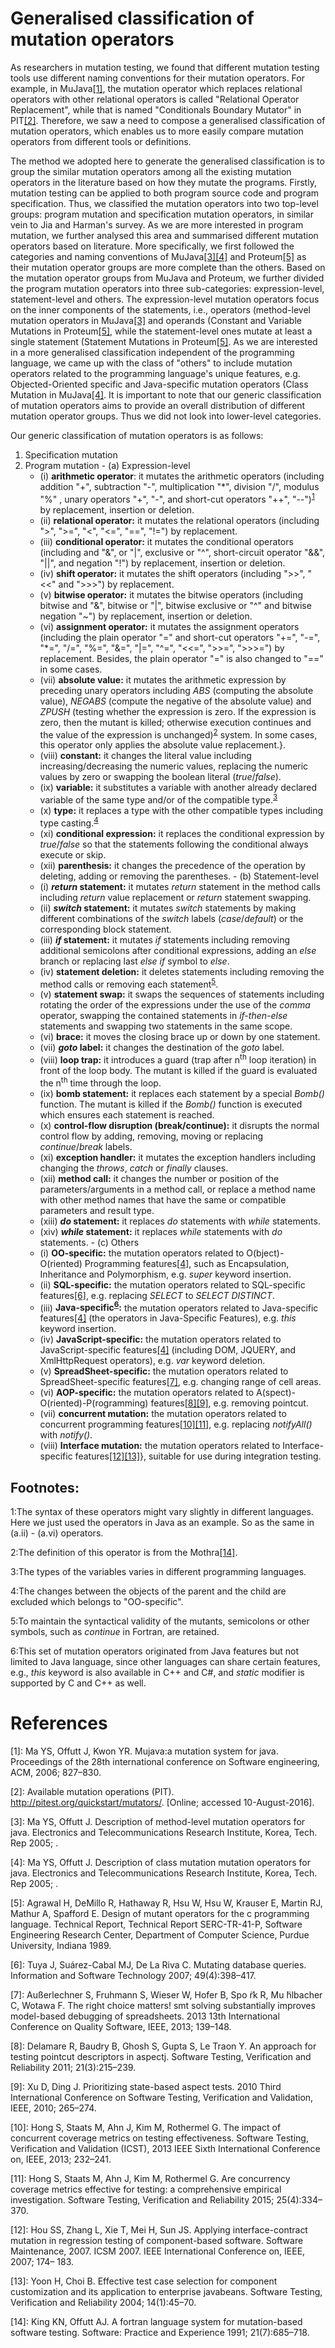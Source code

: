 # Generalised classification of mutation operators
As researchers in mutation testing, we found that different mutation testing tools use different naming conventions for their mutation operators. For example, in MuJava[[1]](#ref1), the mutation operator which replaces relational operators with other relational operators is called "Relational Operator Replacement", while that is named "Conditionals Boundary Mutator" in PIT[[2]](#ref1). Therefore, we saw a need to compose a generalised classification of mutation operators, which enables us to more easily compare mutation operators from different tools or definitions.

The method we adopted here to generate the generalised classification is to group the similar mutation operators among all the existing mutation operators in the literature based on how they mutate the programs. Firstly, mutation testing can be applied to both program source code and program specification. Thus, we classified the mutation operators into two top-level groups: program mutation and specification mutation operators, in similar vein to Jia and Harman's survey.
As we are more interested in program mutation, we further analysed this area and summarised different mutation operators based on literature. More specifically, we first followed the categories and naming conventions of MuJava[[3]](#ref3)[[4]](#ref4) and Proteum[[5]](#ref5) as their mutation operator groups are more complete than the others. Based on the mutation operator groups from MuJava and Proteum, we further divided the program mutation operators into three sub-categories: expression-level, statement-level and others. The expression-level mutation operators focus on the inner components of the statements, i.e., operators (method-level mutation operators in MuJava[[3]](#ref3) and operands (Constant and Variable Mutations in Proteum[[5]](#ref5), while the statement-level ones mutate at least a single statement (Statement Mutations in Proteum[[5]](#ref5). As we are interested in a more generalised classification independent of the programming language, we came up with the class of "others" to include mutation operators related to the programming language's unique features, e.g. Objected-Oriented specific and Java-specific mutation operators (Class Mutation in MuJava[[4]](#ref4). It is important to note that our generic classification of mutation operators aims to provide an overall distribution of different mutation operator groups. Thus we did not look into lower-level categories.

Our generic classification of mutation operators is as follows:

  1. Specification mutation
  2. Program mutation
    - (a) Expression-level
        - (i) **arithmetic operator**:
        it mutates the arithmetic operators (including addition "+", subtraction "-", multiplication "\*", division "/", modulus "%" , unary operators "+", "-", and short-cut operators "++", "--")<sup>[1](#myfootnote1)</sup> by replacement, insertion or deletion.
        - (ii) **relational operator:**
        it mutates the relational operators (including ">", ">=", "<", "<=", "==", "!=") by replacement.
        - (iii) **conditional operator:**
        it mutates the conditional operators (including and "&",  or "|", exclusive or "^", short-circuit operator "&&", "||", and negation "!") by replacement, insertion or deletion.
        - (iv) **shift operator:**
        it mutates the shift operators (including ">>", "<<" and ">>>") by replacement.
        - (v) **bitwise operator:**
        it mutates the bitwise operators (including bitwise and "&", bitwise or "|", bitwise exclusive or "^" and bitwise negation "~") by replacement, insertion or deletion.
        - (vi) **assignment operator:**
        it mutates the assignment operators (including the plain operator "=" and short-cut operators "+=", "-=", "\*=", "/=", "%=", "&=", "|=", "^=", "<<=", ">>=", ">>>=") by replacement. Besides, the plain operator "=" is also changed to "==" in some cases.
        - (vii) **absolute value:**
        it mutates the arithmetic expression by preceding unary operators including _ABS_ (computing the absolute value), _NEGABS_ (compute the negative of the absolute value) and _ZPUSH_ (testing whether the expression is zero. If the expression is zero, then the mutant is killed; otherwise execution continues and the value of the expression is unchanged)<sup>[2](#myfootnote2)</sup> system. In some cases, this operator only applies the absolute value replacement.}.
        - (viii) **constant:**
        it changes the literal value including increasing/decreasing the numeric values, replacing the numeric values by zero or swapping the boolean literal (_true_/_false_).
        - (ix) **variable:**
        it substitutes a variable with another already declared variable of the same type and/or of the compatible type.<sup>[3](#myfootnote3)</sup>
        - (x) **type:**
        it replaces a type with the other compatible types including type casting.<sup>[4](#myfootnote4)</sup>
        - (xi) **conditional expression:**
        it replaces the conditional expression by _true_/_false_ so that the statements following the conditional always execute or skip.
        - (xii) **parenthesis:**
        it changes the precedence of the operation by deleting, adding or removing the parentheses.
    - (b) Statement-level
      - (i) **_return_ statement:**
      it mutates _return_ statement in the method calls including _return_ value replacement or _return_ statement swapping.
      - (ii) **_switch_ statement:**
      it mutates _switch_ statements by making different combinations of the _switch_ labels (_case_/_default_) or the corresponding block statement.
      - (iii) **_if_ statement:**
      it mutates _if_ statements including removing additional semicolons after conditional expressions, adding an _else_ branch or replacing last _else if_ symbol to _else_.
      - (iv) **statement deletion:**
      it deletes statements including removing the method calls or removing each statement<sup>[5](#myfootnote5)</sup>.
      - (v) **statement swap:**
      it swaps the sequences of statements including rotating the order of the expressions under the use of the _comma_ operator, swapping the contained statements in _if-then-else_ statements and swapping two statements in the same scope.
      - (vi) **brace:**
      it moves the closing brace up or down by one statement.
      - (vii) **_goto_ label:**
      it changes the destination of the _goto_ label.
      - (viii) **loop trap:**
      it introduces a guard (trap after n<sup>th</sup> loop iteration) in front of the loop body. The mutant is killed if the guard is evaluated the n<sup>th</sup> time through the loop.
      - (ix) **bomb statement:**
      it replaces each statement by a special _Bomb()_ function. The mutant is killed if the _Bomb()_ function is executed which ensures each statement is reached.
      - (x) **control-flow disruption (break/continue):**
      it disrupts the normal control flow by adding, removing, moving or replacing _continue_/_break_ labels.
      - (xi) **exception handler:**
      it mutates the exception handlers including changing the _throws_, _catch_ or _finally_ clauses.
      - (xii) **method call:**
      it changes the number or position of the parameters/arguments in a method call, or replace a method name with other method names that have the same or compatible parameters and result type.
      - (xiii) **_do_ statement:**
      it replaces _do_ statements with _while_ statements.
      - (xiv) **_while_ statement:**
      it replaces _while_ statements with _do_ statements.
    - (c) Others
      - (i) **OO-specific:**
      the mutation operators related to O(bject)-O(riented) Programming features[[4]](#ref4), such as Encapsulation, Inheritance and Polymorphism, e.g. _super_ keyword insertion.
      - (ii) **SQL-specific:**
      the mutation operators related to SQL-specific features[[6]](#ref6), e.g. replacing _SELECT_ to _SELECT DISTINCT_.
      - (iii) **Java-specific<sup>[6](#myfootnote6)</sup>:**
      the mutation operators related to Java-specific features[[4]](#ref4) (the operators in Java-Specific Features), e.g. _this_ keyword insertion.
      - (iv) **JavaScript-specific:**
      the mutation operators related to JavaScript-specific features[[4]](#ref4) (including DOM, JQUERY, and XmlHttpRequest operators), e.g. _var_ keyword deletion.
      - (v) **SpreadSheet-specific:**
      the mutation operators related to SpreadSheet-specific features[[7]](#ref7), e.g. changing range of cell areas.
      - (vi) **AOP-specific:**
      the mutation operators related to A(spect)-O(riented)-P(rogramming) features[[8]](#ref8)[[9]](#ref9), e.g. removing pointcut.
      - (vii) **concurrent mutation:**
      the mutation operators related to concurrent programming features[[10]](#ref10)[[11]](#ref11), e.g. replacing _notifyAll()_ with _notify()_.
      - (viii) **Interface mutation:**
      the mutation operators related to Interface-specific features[[12]](#ref12)[[13]](#ref13)}, suitable for use during integration testing.

## Footnotes:

<a name="myfootnote1">1</a>:The syntax of these operators might vary slightly in different languages. Here we just used the operators in Java as an example. So as the same in (a.ii) - (a.vi) operators.

<a name="myfootnote2">2</a>:The definition of this operator is from the Mothra[[14]](#ref14).

<a name="myfootnote3">3</a>:The types of the variables varies in different programming languages.

<a name="myfootnote4">4</a>:The changes between the objects of the parent and the child are excluded which belongs to "OO-specific".

<a name="myfootnote5">5</a>:To maintain the syntactical validity of the mutants, semicolons or other symbols, such as _continue_ in Fortran, are retained.

<a name="myfootnote6">6</a>:This set of mutation operators originated from Java features but not limited to Java language, since other languages can share certain features, e.g., _this_ keyword is also available in C++ and C#, and _static_ modifier is supported by C and C++ as well.

# References
<a name="ref1">[1]</a>: Ma YS, Offutt J, Kwon YR. Mujava:a mutation system for java. Proceedings of the 28th international conference on Software engineering, ACM, 2006; 827–830.

<a name="ref2">[2]</a>: Available mutation operations (PIT). http://pitest.org/quickstart/mutators/. [Online; accessed 10-August-2016].

<a name="ref3">[3]</a>: Ma YS, Offutt J. Description of method-level mutation operators for java. Electronics and Telecommunications
Research Institute, Korea, Tech. Rep 2005; .

<a name="ref4">[4]</a>: Ma YS, Offutt J. Description of class mutation mutation operators for java. Electronics and Telecommunications
Research Institute, Korea, Tech. Rep 2005; .

<a name="ref5">[5]</a>: Agrawal H, DeMillo R, Hathaway R, Hsu W, Hsu W, Krauser E, Martin RJ, Mathur A, Spafford E. Design of
mutant operators for the c programming language. Technical Report, Technical Report SERC-TR-41-P, Software
Engineering Research Center, Department of Computer Science, Purdue University, Indiana 1989.

<a name="ref6">[6]</a>: Tuya J, Su&#225;rez-Cabal MJ, De La Riva C. Mutating database queries. Information and Software Technology 2007; 49(4):398–417.

<a name="ref7">[7]</a>: Außerlechner S, Fruhmann S, Wieser W, Hofer B, Spo ̈rk R, Mu ̈hlbacher C, Wotawa F. The right choice matters! smt solving substantially improves model-based debugging of spreadsheets. 2013 13th International Conference
on Quality Software, IEEE, 2013; 139–148.

<a name="ref8">[8]</a>: Delamare R, Baudry B, Ghosh S, Gupta S, Le Traon Y. An approach for testing pointcut descriptors in aspectj. Software Testing, Verification and Reliability 2011; 21(3):215–239.

<a name="ref9">[9]</a>: Xu D, Ding J. Prioritizing state-based aspect tests. 2010 Third International Conference on Software Testing, Verification and Validation, IEEE, 2010; 265–274.

<a name="ref10">[10]</a>: Hong S, Staats M, Ahn J, Kim M, Rothermel G. The impact of concurrent coverage metrics on testing effectiveness. Software Testing, Verification and Validation (ICST), 2013 IEEE Sixth International Conference on, IEEE, 2013; 232–241.

<a name="ref11">[11]</a>: Hong S, Staats M, Ahn J, Kim M, Rothermel G. Are concurrency coverage metrics effective for testing: a comprehensive empirical investigation. Software Testing, Verification and Reliability 2015; 25(4):334–370.

<a name="ref12">[12]</a>: Hou SS, Zhang L, Xie T, Mei H, Sun JS. Applying interface-contract mutation in regression testing of component-based software. Software Maintenance, 2007. ICSM 2007. IEEE International Conference on, IEEE, 2007; 174– 183.

<a name="ref13">[13]</a>: Yoon H, Choi B. Effective test case selection for component customization and its application to enterprise javabeans. Software Testing, Verification and Reliability 2004; 14(1):45–70.

<a name="ref14">[14]</a>: King KN, Offutt AJ. A fortran language system for mutation-based software testing. Software: Practice and Experience 1991; 21(7):685–718.
